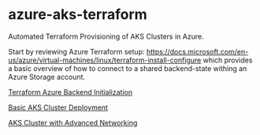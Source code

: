 # azure-aks-terraform
Automated Terraform Provisioning of AKS Clusters in Azure.  

Start by reviewing Azure Terraform setup:  https://docs.microsoft.com/en-us/azure/virtual-machines/linux/terraform-install-configure which provides a basic overview of how to connect to a shared backend-state withing an Azure Storage account.

[Terraform Azure Backend Initialization](https://github.com/KubeClusterTruck/azure-aks-terraform/tree/master/tf-init)

[Basic AKS Cluster Deployment](https://github.com/KubeClusterTruck/azure-aks-terraform/tree/master/aks-basic)

[AKS Cluster with Advanced Networking](./aks-advanced-woingress/README.md)

